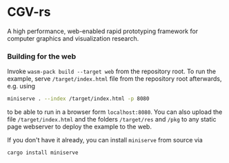 # CGV-rs
A high performance, web-enabled rapid prototyping framework for computer graphics and visualization research.


### Building for the web

Invoke `wasm-pack build --target web` from the repository root. To run the example, serve `/target/index.html` file from the repository root afterwards, e.g. using
```bash
miniserve . --index /target/index.html -p 8080
```
to be able to run in a browser form `localhost:8080`. You can also upload the file `/target/index.html` and the folders `/target/res` and `/pkg` to any static page webserver to deploy the example to the web.

If you don't have it already, you can install `miniserve` from source via
```bash
cargo install miniserve
```
